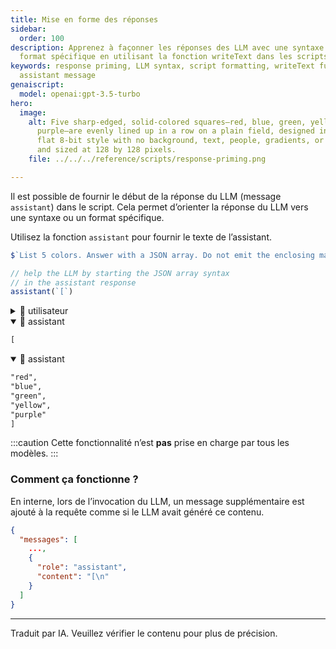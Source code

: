 ```yaml
---
title: Mise en forme des réponses
sidebar:
  order: 100
description: Apprenez à façonner les réponses des LLM avec une syntaxe ou un
  format spécifique en utilisant la fonction writeText dans les scripts.
keywords: response priming, LLM syntax, script formatting, writeText function,
  assistant message
genaiscript:
  model: openai:gpt-3.5-turbo
hero:
  image:
    alt: Five sharp-edged, solid-colored squares—red, blue, green, yellow, and
      purple—are evenly lined up in a row on a plain field, designed in minimal,
      flat 8-bit style with no background, text, people, gradients, or shadows,
      and sized at 128 by 128 pixels.
    file: ../../../reference/scripts/response-priming.png

---
```


Il est possible de fournir le début de la réponse du LLM (message `assistant`) dans le script.
Cela permet d’orienter la réponse du LLM vers une syntaxe ou un format spécifique.

Utilisez la fonction `assistant` pour fournir le texte de l’assistant.

```js
$`List 5 colors. Answer with a JSON array. Do not emit the enclosing markdown.`

// help the LLM by starting the JSON array syntax
// in the assistant response
assistant(`[`)
```

<details>
  <summary>👤 utilisateur</summary>

  ```markdown wrap
  List 5 colors. Answer with a JSON array. Do not emit the enclosing markdown.
  ```
</details>

<details open>
  <summary>🤖 assistant</summary>

  ```markdown wrap
  [
  ```
</details>

<details open>
  <summary>🤖 assistant</summary>

  ```markdown wrap
  "red",
  "blue",
  "green",
  "yellow",
  "purple"
  ]
  ```
</details>

:::caution
Cette fonctionnalité n’est **pas** prise en charge par tous les modèles.
:::

### Comment ça fonctionne ?

En interne, lors de l’invocation du LLM, un message supplémentaire est ajouté à la requête comme si le LLM avait généré ce contenu.

```json
{
  "messages": [
    ...,
    {
      "role": "assistant",
      "content": "[\n"
    }
  ]
}
```

<hr />

Traduit par IA. Veuillez vérifier le contenu pour plus de précision.
